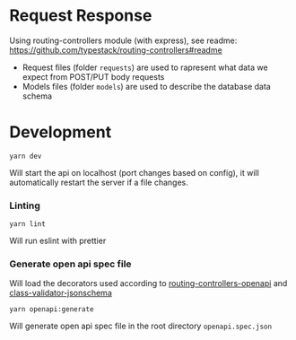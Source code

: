# Request Response

Using routing-controllers module (with express), see readme: https://github.com/typestack/routing-controllers#readme

 * Request files (folder `requests`) are used to rapresent what data we expect from POST/PUT body requests
 * Models files (folder `models`) are used to describe the database data schema

# Development 

`yarn dev`

Will start the api on localhost (port changes based on config), it will automatically restart the server if a file changes.

### Linting

`yarn lint`

Will run eslint with prettier

### Generate open api spec file

Will load the decorators used according to [routing-controllers-openapi](https://github.com/epiphone/routing-controllers-openapi#readme) and [class-validator-jsonschema](https://github.com/epiphone/class-validator-jsonschema#readme)

`yarn openapi:generate`

Will generate open api spec file in the root directory `openapi.spec.json`
